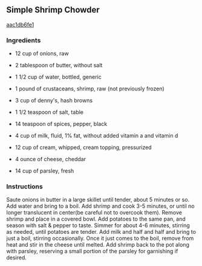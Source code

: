 ## Simple Shrimp Chowder

[aac1db6fe1](http://www.food.com/recipe/simple-shrimp-chowder-102228)

### Ingredients

 - 12 cup of onions, raw

 - 2 tablespoon of butter, without salt

 - 1 1/2 cup of water, bottled, generic

 - 1 pound of crustaceans, shrimp, raw (not previously frozen)

 - 3 cup of denny's, hash browns

 - 1 1/2 teaspoon of salt, table

 - 14 teaspoon of spices, pepper, black

 - 4 cup of milk, fluid, 1% fat, without added vitamin a and vitamin d

 - 12 cup of cream, whipped, cream topping, pressurized

 - 4 ounce of cheese, cheddar

 - 14 cup of parsley, fresh

### Instructions

Saute onions in butter in a large skillet until tender, about 5 minutes or so. Add water and bring to a boil. Add shrimp and cook 3-5 minutes, or until no longer translucent in center(be careful not to overcook them). Remove shrimp and place in a covered bowl. Add potatoes to the same pan, and season with salt & pepper to taste. Simmer for about 4-6 minutes, stirring as needed, until potatoes are tender. Add milk and half and half and bring to just a boil, stirring occasionally. Once it just comes to the boil, remove from heat and stir in the cheese until melted. Add shrimp back to the pot along with parsley, reserving a small portion of the parsley for garnishing if desired.